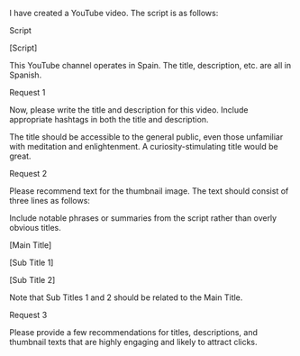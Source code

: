 I have created a YouTube video. The script is as follows:

Script

[Script]

This YouTube channel operates in Spain. The title, description, etc. are all in Spanish.

Request 1

Now, please write the title and description for this video. Include appropriate hashtags in both the title and description.

The title should be accessible to the general public, even those unfamiliar with meditation and enlightenment. A curiosity-stimulating title would be great.

Request 2

Please recommend text for the thumbnail image. The text should consist of three lines as follows:

Include notable phrases or summaries from the script rather than overly obvious titles.

[Main Title]

[Sub Title 1]

[Sub Title 2]

Note that Sub Titles 1 and 2 should be related to the Main Title.

Request 3

Please provide a few recommendations for titles, descriptions, and thumbnail texts that are highly engaging and likely to attract clicks.